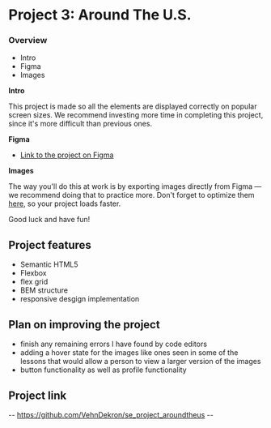 # Project 3: Around The U.S.

### Overview

- Intro
- Figma
- Images

**Intro**

This project is made so all the elements are displayed correctly on popular screen sizes. We recommend investing more time in completing this project, since it's more difficult than previous ones.

**Figma**

- [Link to the project on Figma](https://www.figma.com/file/ii4xxsJ0ghevUOcssTlHZv/Sprint-3%3A-Around-the-US?node-id=0%3A1)

**Images**

The way you'll do this at work is by exporting images directly from Figma — we recommend doing that to practice more. Don't forget to optimize them [here](https://tinypng.com/), so your project loads faster.

Good luck and have fun!

## Project features

- Semantic HTML5
- Flexbox
- flex grid
- BEM structure
- responsive desgign implementation

## Plan on improving the project

- finish any remaining errors I have found by code editors
- adding a hover state for the images like ones seen in some of the lessons that would allow a person to view a larger version of the images
- button functionality as well as profile functionality

## Project link

-- https://github.com/VehnDekron/se_project_aroundtheus --
